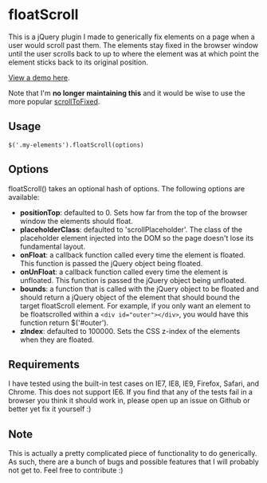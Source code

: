 # floatScroll
This is a jQuery plugin I made to generically fix elements on a page when a user would scroll past them. The elements stay fixed in the browser window until the user scrolls back to up to where the element was at which point the element sticks back to its original position.

[View a demo here](http://glench.com/open-source/floatScroll/).

Note that I'm **no longer maintaining this** and it would be wise to use the more popular [scrollToFixed](https://github.com/bigspotteddog/ScrollToFixed).

## Usage
    $('.my-elements').floatScroll(options)

## Options
floatScroll() takes an optional hash of options. The following options are available:

- **positionTop**: defaulted to 0. Sets how far from the top of the browser window the elements should float.
- **placeholderClass**: defaulted to 'scrollPlaceholder'. The class of the placeholder element injected into the DOM so the page doesn't lose its fundamental layout.
- **onFloat**: a callback function called every time the element is floated. This function is passed the jQuery object being floated.
- **onUnFloat**: a callback function called every time the element is unfloated. This function is passed the jQuery object being unfloated.
- **bounds**: a function that is called with the jQuery object to be floated and should return a jQuery object of the element that should bound the target floatScroll element. For example, if you only want an element to be floatscrolled within a `<div id="outer"></div>`, you would have this function return $('#outer').
- **zIndex**: defaulted to 100000. Sets the CSS z-index of the elements when they are floated.

## Requirements

I have tested using the built-in test cases on IE7, IE8, IE9, Firefox, Safari, and Chrome. This does not support IE6. If you find that any of the tests fail in a browser you think it should work in, please open up an issue on Github or better yet fix it yourself :)

## Note
This is actually a pretty complicated piece of functionality to do generically. As such, there are a bunch of bugs and possible features that I will probably not get to. Feel free to contribute :)
